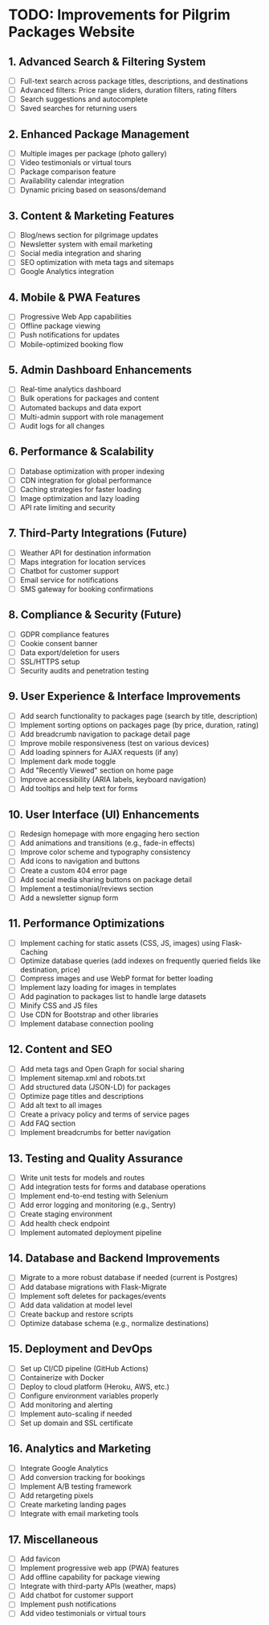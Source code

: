 # TODO: Improvements for Pilgrim Packages Website

## 1. Advanced Search & Filtering System
- [ ] Full-text search across package titles, descriptions, and destinations
- [ ] Advanced filters: Price range sliders, duration filters, rating filters
- [ ] Search suggestions and autocomplete
- [ ] Saved searches for returning users

## 2. Enhanced Package Management
- [ ] Multiple images per package (photo gallery)
- [ ] Video testimonials or virtual tours
- [ ] Package comparison feature
- [ ] Availability calendar integration
- [ ] Dynamic pricing based on seasons/demand

## 3. Content & Marketing Features
- [ ] Blog/news section for pilgrimage updates
- [ ] Newsletter system with email marketing
- [ ] Social media integration and sharing
- [ ] SEO optimization with meta tags and sitemaps
- [ ] Google Analytics integration

## 4. Mobile & PWA Features
- [ ] Progressive Web App capabilities
- [ ] Offline package viewing
- [ ] Push notifications for updates
- [ ] Mobile-optimized booking flow

## 5. Admin Dashboard Enhancements
- [ ] Real-time analytics dashboard
- [ ] Bulk operations for packages and content
- [ ] Automated backups and data export
- [ ] Multi-admin support with role management
- [ ] Audit logs for all changes

## 6. Performance & Scalability
- [ ] Database optimization with proper indexing
- [ ] CDN integration for global performance
- [ ] Caching strategies for faster loading
- [ ] Image optimization and lazy loading
- [ ] API rate limiting and security

## 7. Third-Party Integrations (Future)
- [ ] Weather API for destination information
- [ ] Maps integration for location services
- [ ] Chatbot for customer support
- [ ] Email service for notifications
- [ ] SMS gateway for booking confirmations

## 8. Compliance & Security (Future)
- [ ] GDPR compliance features
- [ ] Cookie consent banner
- [ ] Data export/deletion for users
- [ ] SSL/HTTPS setup
- [ ] Security audits and penetration testing

## 9. User Experience & Interface Improvements
- [ ] Add search functionality to packages page (search by title, description)
- [ ] Implement sorting options on packages page (by price, duration, rating)
- [ ] Add breadcrumb navigation to package detail page
- [ ] Improve mobile responsiveness (test on various devices)
- [ ] Add loading spinners for AJAX requests (if any)
- [ ] Implement dark mode toggle
- [ ] Add "Recently Viewed" section on home page
- [ ] Improve accessibility (ARIA labels, keyboard navigation)
- [ ] Add tooltips and help text for forms

## 10. User Interface (UI) Enhancements
- [ ] Redesign homepage with more engaging hero section
- [ ] Add animations and transitions (e.g., fade-in effects)
- [ ] Improve color scheme and typography consistency
- [ ] Add icons to navigation and buttons
- [ ] Create a custom 404 error page
- [ ] Add social media sharing buttons on package detail
- [ ] Implement a testimonial/reviews section
- [ ] Add a newsletter signup form

## 11. Performance Optimizations
- [ ] Implement caching for static assets (CSS, JS, images) using Flask-Caching
- [ ] Optimize database queries (add indexes on frequently queried fields like destination, price)
- [ ] Compress images and use WebP format for better loading
- [ ] Implement lazy loading for images in templates
- [ ] Add pagination to packages list to handle large datasets
- [ ] Minify CSS and JS files
- [ ] Use CDN for Bootstrap and other libraries
- [ ] Implement database connection pooling

## 12. Content and SEO
- [ ] Add meta tags and Open Graph for social sharing
- [ ] Implement sitemap.xml and robots.txt
- [ ] Add structured data (JSON-LD) for packages
- [ ] Optimize page titles and descriptions
- [ ] Add alt text to all images
- [ ] Create a privacy policy and terms of service pages
- [ ] Add FAQ section
- [ ] Implement breadcrumbs for better navigation

## 13. Testing and Quality Assurance
- [ ] Write unit tests for models and routes
- [ ] Add integration tests for forms and database operations
- [ ] Implement end-to-end testing with Selenium
- [ ] Add error logging and monitoring (e.g., Sentry)
- [ ] Create staging environment
- [ ] Add health check endpoint
- [ ] Implement automated deployment pipeline

## 14. Database and Backend Improvements
- [ ] Migrate to a more robust database if needed (current is Postgres)
- [ ] Add database migrations with Flask-Migrate
- [ ] Implement soft deletes for packages/events
- [ ] Add data validation at model level
- [ ] Create backup and restore scripts
- [ ] Optimize database schema (e.g., normalize destinations)

## 15. Deployment and DevOps
- [ ] Set up CI/CD pipeline (GitHub Actions)
- [ ] Containerize with Docker
- [ ] Deploy to cloud platform (Heroku, AWS, etc.)
- [ ] Configure environment variables properly
- [ ] Add monitoring and alerting
- [ ] Implement auto-scaling if needed
- [ ] Set up domain and SSL certificate

## 16. Analytics and Marketing
- [ ] Integrate Google Analytics
- [ ] Add conversion tracking for bookings
- [ ] Implement A/B testing framework
- [ ] Add retargeting pixels
- [ ] Create marketing landing pages
- [ ] Integrate with email marketing tools

## 17. Miscellaneous
- [ ] Add favicon
- [ ] Implement progressive web app (PWA) features
- [ ] Add offline capability for package viewing
- [ ] Integrate with third-party APIs (weather, maps)
- [ ] Add chatbot for customer support
- [ ] Implement push notifications
- [ ] Add video testimonials or virtual tours

